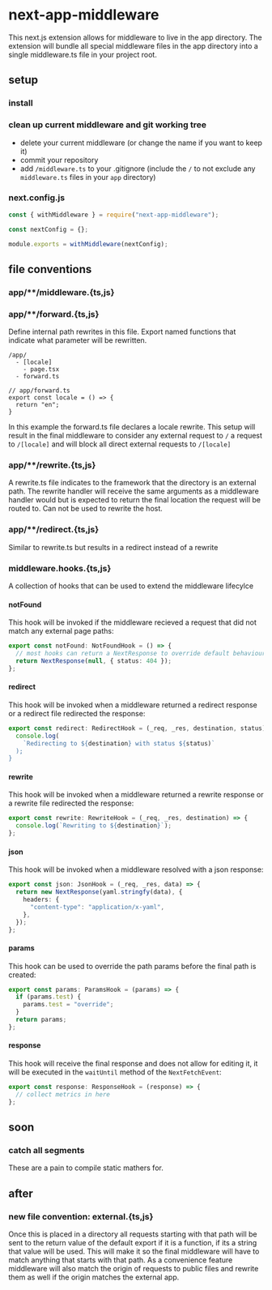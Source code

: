 # next-app-middleware

This next.js extension allows for middleware to live in the app directory. The extension will bundle all special middleware files in the app directory into a single middleware.ts file in your project root.

## setup

### install

### clean up current middleware and git working tree

- delete your current middleware (or change the name if you want to keep it)
- commit your repository
- add `/middleware.ts` to your .gitignore (include the `/` to not exclude any `middleware.ts` files in your `app` directory)

### next.config.js

```js
const { withMiddleware } = require("next-app-middleware");

const nextConfig = {};

module.exports = withMiddleware(nextConfig);
```

## file conventions

### app/\*\*/middleware.{ts,js}

### app/\*\*/forward.{ts,js}

Define internal path rewrites in this file. Export named functions that indicate what parameter will be rewritten.

```
/app/
  - [locale]
    - page.tsx
  - forward.ts

// app/forward.ts
export const locale = () => {
  return "en";
}
```

In this example the forward.ts file declares a locale rewrite. This setup will result in the final middleware to consider any external request to `/` a request to `/[locale]` and will block all direct external requests to `/[locale]`

### app/\*\*/rewrite.{ts,js}

A rewrite.ts file indicates to the framework that the directory is an external path. The rewrite handler will receive the same arguments as a middleware handler would but is expected to return the final location the request will be routed to. Can not be used to rewrite the host.

### app/\*\*/redirect.{ts,js}

Similar to rewrite.ts but results in a redirect instead of a rewrite

### middleware.hooks.{ts,js}

A collection of hooks that can be used to extend the middleware lifecylce

#### notFound

This hook will be invoked if the middleware recieved a request that did not match any external page paths:

```ts
export const notFound: NotFoundHook = () => {
  // most hooks can return a NextResponse to override default behaviour
  return NextResponse(null, { status: 404 });
};
```

#### redirect

This hook will be invoked when a middleware returned a redirect response or a redirect file redirected the response:

```ts
export const redirect: RedirectHook = (_req, _res, destination, status) => {
  console.log(
    `Redirecting to ${destination} with status ${status)`
  );
}
```

#### rewrite

This hook will be invoked when a middleware returned a rewrite response or a rewrite file redirected the response:

```ts
export const rewrite: RewriteHook = (_req, _res, destination) => {
  console.log(`Rewriting to ${destination}`);
};
```

#### json

This hook will be invoked when a middleware resolved with a json response:

```ts
export const json: JsonHook = (_req, _res, data) => {
  return new NextResponse(yaml.stringfy(data), {
    headers: {
      "content-type": "application/x-yaml",
    },
  });
};
```

#### params

This hook can be used to override the path params before the final path is created:

```ts
export const params: ParamsHook = (params) => {
  if (params.test) {
    params.test = "override";
  }
  return params;
};
```

#### response

This hook will receive the final response and does not allow for editing it, it will be executed in the `waitUntil` method of the `NextFetchEvent`:

```ts
export const response: ResponseHook = (response) => {
  // collect metrics in here
};
```

## soon

### catch all segments

These are a pain to compile static mathers for.

## after

### new file convention: external.{ts,js}

Once this is placed in a directory all requests starting with that path will be sent to the return value of the default export if it is a function, if its a string that value will be used. This will make it so the final middleware will have to match anything that starts with that path. As a convenience feature middleware will also match the origin of requests to public files and rewrite them as well if the origin matches the external app.
